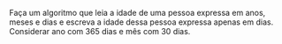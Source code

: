 Faça um algoritmo que leia a idade de uma pessoa expressa em anos, meses e dias e escreva a idade
dessa pessoa expressa apenas em dias. Considerar ano com 365 dias e mês com 30 dias.
